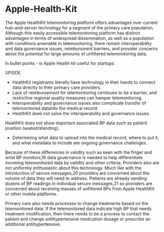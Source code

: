 # Apple-Health-Kit


The Apple HealthKit telemonitoring platform offers advantages over current hub-and-server technology for a segment of the primary care population. Although this easily
accessible telemonitoring platform has distinct advantages in terms of widespread dissemination, as well as a population with conditions amenable to telemonitoring, there remain
interoperability and data governance issues, reimbursment barriers, and provider concerns about the potential for large amounts of unfiltered telemonitoring data.

In bullet points - is Apple Health kit useful for startups

UPSIDE

- HealthKit registrants literally have technology in their hands to connect data directly to their primary care providers. 
- Lack of reimbursement for telemonitoring continues to be a barrier, and restrictive regional quality measures can hamper telemonitoring.
- Interoperability and governance issues also complicate transfer of telemonitored datainto the medical record.
- HealthKit does not solve the interoperability and governance issues. 

HealthKit does not show important associated BP data such as patient position (seated/standing), 
- Determining what data to upload into the
medical record, where to put it, and what metadata to include
are ongoing governance challenges. 

Because of these differences in validity such as seen with the finger and wrist BP monitors,18 data governance is needed to help differentiate incoming telemonitored data by validity
and other criteria. Providers also are not uniformly enthusiastic about this technology. Much like with the introduction of secure messages,20 providers are concerned about the volume of data
they will need to address. Patients are already sending dozens of BP readings in individual secure messages,21 so providers are concerned about receiving masses of unfiltered
BPs from Apple HealthKit or other mobile platforms. 

Primary care also needs processes to change treatments based on the telemonitored data. If the telemonitored data indicate high BP that needs treatment modification, then there needs to be
a process to contact the patient and change antihypertensive medication dosage or prescribe an additional antihypertensive. 

